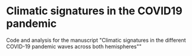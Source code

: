 # Climatic signatures in the COVID19 pandemic

Code and analysis for the manuscript "Climatic signatures in the different COVID-19 pandemic waves across both hemispheres""
